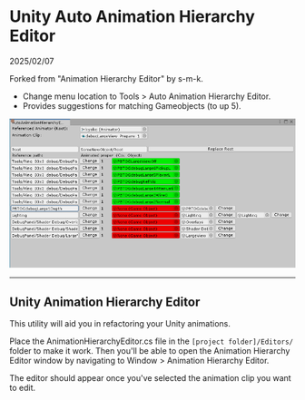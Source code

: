 Unity Auto Animation Hierarchy Editor
================================

2025/02/07

Forked from "Animation Hierarchy Editor" by s-m-k.

- Change menu location to Tools > Auto Animation Hierarchy Editor.
- Provides suggestions for matching Gameobjects (to up 5).

![Window Screenshot](AAHE_screenshot.png)

----------------------

Unity Animation Hierarchy Editor
---

This utility will aid you in refactoring your Unity animations.

Place the AnimationHierarchyEditor.cs file in the `[project folder]/Editors/` folder to make it work. Then you'll be able to open the Animation Hierarchy Editor window by navigating to Window > Animation Hierarchy Editor.

The editor should appear once you've selected the animation clip you want to edit.

